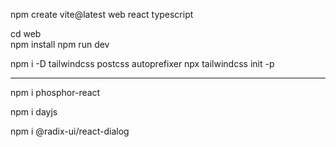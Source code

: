 npm create vite@latest
web
react
typescript

cd web     
npm install
npm run dev

npm i -D tailwindcss postcss autoprefixer
npx tailwindcss init -p

________________________________________________

npm i phosphor-react

npm i dayjs

npm i @radix-ui/react-dialog